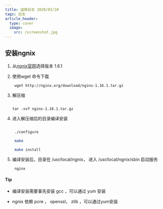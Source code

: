 ```yaml
---
title: 运维日志 2020/03/10
tags: 日志
article_header:
  type: cover
  image:
    src: /screenshot.jpg
---
```


## 安装ngnix


1. 从[ngnix官网][1]选择版本 1.6.1

2. 使用wget 命令下载 

    ```
     wget http://nginx.org/download/nginx-1.16.1.tar.gz

    ```

3. 解压缩

    ```

    tar -xvf nginx-1.16.1.tar.gz

    ```

4. 进入解压缩后的目录编译安装

    ```sh

     ./configure

     make

     make install

    ```

5. 编译安装后，目录在 /usr/local/ngnix， 进入 /usr/local/ngnix/sbin 启动服务

    ```
     nginx
    ```

#### Tip 

- 编译安装需要事先安装 gcc ，可以通过 yum 安装

- ngnix 依赖 pcre ， openssl， zlib ，可以通过yum安装




[1]: http://nginx.org/
